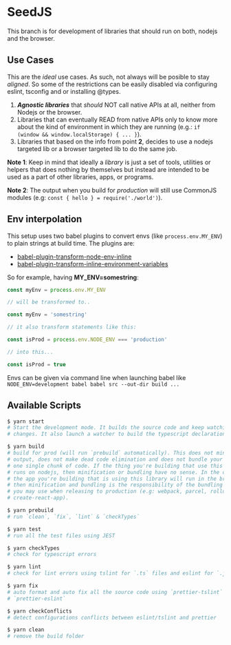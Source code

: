 # SeedJS

This branch is for development of libraries that should run on both, nodejs and
the browser.

## Use Cases

This are the _ideal_ use cases. As such, not always will be posible to stay
_aligned_. So some of the restrictions can be easily disabled via configuring
eslint, tsconfig and or installing @types.

1. _**Agnostic libraries**_ that _should_ NOT call native APIs at all, neither
   from Nodejs or the browser.
2. Libraries that can eventually READ from native APIs only to know more about
   the kind of environment in which they are running (e.g.:
   `if (window && window.localStorage) { ... }`).
3. Libraries that based on the info from point **2**, decides to use a nodejs
   targeted lib or a browser targeted lib to do the same job.

**Note 1**: Keep in mind that ideally a _library_ is just a set of tools,
utilities or helpers that does nothing by themselves but instead are intended to
be used as a part of other libraries, apps, or programs.

**Note 2**: The output when you build for _production_ will still use CommonJS
modules (e.g: `const { hello } = require('./world')`).

## Env interpolation

This setup uses two babel plugins to convert envs (like `process.env.MY_ENV`)
to plain strings at build time. The plugins are:

- [babel-plugin-transform-node-env-inline]
- [babel-plugin-transform-inline-environment-variables]

So for example, having **MY_ENV=somestring**:

```js
const myEnv = process.env.MY_ENV

// will be transformed to..

const myEnv = 'somestring'

// it also transform statements like this:

const isProd = process.env.NODE_ENV === 'production'

// into this...

const isProd = true
```

Envs can be given via command line when launching babel like
`NODE_ENV=development babel babel src --out-dir build ...`

## Available Scripts

```bash
$ yarn start
# Start the development mode. It builds the source code and keep watching for
# changes. It also launch a watcher to build the typescript declaration files.

$ yarn build
# build for prod (will run `prebuild` automatically). This does not minify the
# output, does not make dead code elimination and does not bundle your files in
# one single chunk of code. If the thing you're building that use this library
# runs on nodejs, then minification or bundling have no sense. In the other hand
# the app you're building that is using this library will run in the browser,
# then minification and bundling is the responsibility of the bundling tool that
# you may use when releasing to production (e.g: webpack, parcel, rollup,
# create-react-app).

$ yarn prebuild
# run `clean`, `fix`, `lint` & `checkTypes`

$ yarn test
# run all the test files using JEST

$ yarn checkTypes
# check for typescript errors

$ yarn lint
# check for lint errors using tslint for `.ts` files and eslint for `.js`.

$ yarn fix
# auto format and auto fix all the source code using `prettier-tslint` and
# `prettier-eslint`

$ yarn checkConflicts
# detect configurations conflicts between eslint/tslint and prettier

$ yarn clean
# remove the build folder
```

[babel-plugin-transform-node-env-inline]: https://babeljs.io/docs/en/babel-plugin-transform-node-env-inline
[babel-plugin-transform-inline-environment-variables]: https://www.npmjs.com/package/babel-plugin-transform-inline-environment-variables

